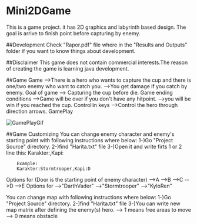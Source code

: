 # Mini2DGame
This is a game project. it has 2D graphics and labyrinth based design.  The goal is arrive to finish point before capturing by enemy. 

##Development
Check "Rapor.pdf" file where in the "Results and Outputs" folder if you want to know things about development.

##Disclaimer
This game does not contain commercial interests.The reason of creating the game is learning java development.

##Game
Game 
	-->There is a hero who wants to capture the cup and there is one/two enemy who want to catch you.
	-->You get damage if you catch by enemy.
Goal of game
	--> Capturing the cup before die.
Game ending conditions
	-->Game will be over if you don't have any hitpoint.
	-->you will be win if you reached the cup.
Controllin keys
	-->Control the hero through direction arrows.
GamePlay

![GamePlayGif](https://user-images.githubusercontent.com/44205116/126494677-60a57483-5cdf-4485-8ac7-137236411e2a.gif)

##Game Customizing
You can change enemy character and enemy's starting point with following instructions where below:
	1-)Go "Project Source" directory.
	2-)find "Harita.txt" file
	3-)Open it and write firts 1 or 2  line this:
		Karakter:<CharacterName>,Kapi:<Door>
		
		Example:
		Karakter:Stormtrooper,Kapi:D


Options for <door> (Door is the starting point of enemy character)
	-->A
	-->B
	-->C
	-->D
	-->E
Options for <CharacterName>
	-->"DarthVader"
	-->"Stormtrooper"
	-->"KyloRen"


You can change map with following instructions where below:
	1-)Go "Project Source" directory.
	2-)find "Harita.txt" file
	3-)You can write new map matrix after defining the enemy(s) hero.
		--> 1 means free areas to move
		--> 0 means obstacle
